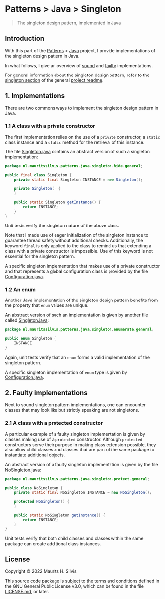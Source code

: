 # Patterns > Java > Singleton

> The singleton design pattern, implemented in Java

## Introduction

With this part of the [Patterns](https://github.com/mauritssilvis/patterns) > [Java](../../../../../../../..) project, I provide implementations of the singleton design pattern in Java.

In what follows, I give an overview of [sound](#1-implementations) and [faulty](#2-faulty-implementations) implementations.

For general information about the singleton design pattern, refer to the [singleton section](../../../../../../../../../README.md#311-singleton) of the general [project readme](../../../../../../../../../README.md).

## 1. Implementations

There are two commons ways to implement the singleton design pattern in Java.

### 1.1 A class with a private constructor

The first implementation relies on the use of a `private` constructor, a `static` class instance and a `static` method for the retrieval of this instance.

The file [Singleton.java](hide/general/Singleton.java) contains an abstract version of such a singleton implementation:

```java
package nl.mauritssilvis.patterns.java.singleton.hide.general;

public final class Singleton {
    private static final Singleton INSTANCE = new Singleton();

    private Singleton() {
    }

    public static Singleton getInstance() {
        return INSTANCE;
    }
}
```

Unit tests verify the singleton nature of the above class.

Note that I made use of eager initialization of the singleton instance to guarantee thread safety without additional checks.
Additionally, the keyword `final` is only applied to the class to remind us that extending a class with a private constructor is impossible.
Use of this keyword is not essential for the singleton pattern.

A specific singleton implementation that makes use of a private constructor and that represents a global configuration class is provided by the file [Configuration.java](hide/specific/Configuration.java).

### 1.2 An enum

Another Java implementation of the singleton design pattern benefits from the property that `enum` values are unique.

An abstract version of such an implementation is given by another file called [Singleton.java](enumerate/general/Singleton.java):

```java
package nl.mauritssilvis.patterns.java.singleton.enumerate.general;

public enum Singleton {
    INSTANCE
}
```

Again, unit tests verify that an `enum` forms a valid implementation of the singleton pattern. 

A specific singleton implementation of `enum` type is given by [Configuration.java](enumerate/specific/Configuration.java). 

## 2. Faulty implementations

Next to sound singleton pattern implementations, one can encounter classes that may look like but strictly speaking are not singletons.

### 2.1 A class with a protected constructor

A particular example of a faulty singleton implementation is given by classes making use of a `protected` constructor.
Although `protected` constructors serve their purpose in making class extension possible, they also allow child classes and classes that are part of the same package to instantiate additional objects.

An abstract version of a faulty singleton implementation is given by the file [NoSingleton.java](protect/general/NoSingleton.java):

```java
package nl.mauritssilvis.patterns.java.singleton.protect.general;

public class NoSingleton {
    private static final NoSingleton INSTANCE = new NoSingleton();

    protected NoSingleton() {
    }

    public static NoSingleton getInstance() {
        return INSTANCE;
    }
}
```

Unit tests verify that both child classes and classes within the same package can create additional class instances.

## License

Copyright © 2022 Maurits H. Silvis

This source code package is subject to the terms and conditions defined in the GNU General Public License v3.0, which can be found in the file [LICENSE.md](../../../../../../../../../LICENSE.md), or later.
